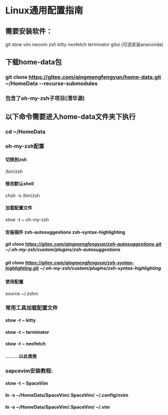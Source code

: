 # Linux通用配置指南


## 需要安装软件：
git stow vim neovim zsh kitty neofetch terminator gitui (可选安装anaconda)


## 下载home-data包
### git clone https://gitee.com/qingmengfengyun/home-data.git ~/HomeData --recurse-submodules
### 包含了oh-my-zsh子项目(清华源)


## 以下命令需要进入home-data文件夹下执行
### cd ~/HomeData


### oh-my-zsh配置
#### 切换到zsh
/bin/zsh

#### 修改默认shell
chsh -s /bin/zsh

#### 加载配置文件 
stow -t ~ oh-my-zsh

#### 安装插件 zsh-autosuggestions zsh-syntax-highlighting
##### git clone https://gitee.com/qingmengfengyun/zsh-autosuggestions.git ~/.oh-my-zsh/custom/plugins/zsh-autosuggestions
##### git clone https://gitee.com/qingmengfengyun/zsh-syntax-highlighting.git ~/.oh-my-zsh/custom/plugins/zsh-syntax-highlighting

#### 使用配置
source ~/.zshrc


### 常用工具加载配置文件
#### stow -t ~ kitty
#### stow -t ~ terminator
#### stow -t ~ neofetch
#### .........以此类推


### sapcevim安装教程:
#### stow -t ~ SpaceVim
#### ln -s ~/HomeData/SpaceVim/.SpaceVim/  ~/.config/nvim
#### ln -s ~/HomeData/SpaceVim/.SpaceVim/  ~/.vim


